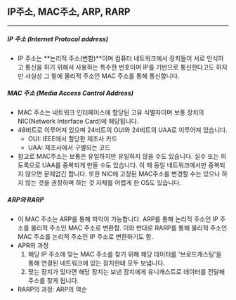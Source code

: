 ## IP주소, MAC주소, ARP, RARP

---

##### IP 주소 (Internet Protocol address)

- IP 주소는 **논리적 주소(변함)**이며 컴퓨터 네트워크에서 장치들이 서로 인식하고 통신을 하기 위해서 사용하는 특수한 번호이며 IP를 기반으로 통신한다고도 하지만 사실상 그 밑에 물리적 주소인 MAC 주소를 통해 통신합니다.

##### MAC 주소 (Media Access Control Address)

- MAC 주소는 네트워크 인터페이스에 할당된 고유 식별자이며 보통 장치의 NIC(Network Interface Card)에 해당됩니다.
- 48비트로 이루어져 있으며 24비트의 OUI와 24비트의 UAA로 이루어져 있습니다.
  - OUI: IEEE에서 할당한 제조사 카드
  - UAA: 제조사에서 구별되는 코드
- 참고로 MAC주소는 보통은 유일하지만 유일하지 않을 수도 있습니다. 실수 또는 의도록으로 UAA를 중복되게 만들 수도 있습니다. 이 때 동일 네트워크에서만 중복되지 않으면 문제없긴 합니다. 또한 NIC에 고정된 MAC주소를 변경할 수는 있으나 하지 않는 것을 권장하며 하는 것 자체를 어렵게 한 OS도 있습니다.

##### ARP와 RARP

- 이 MAC 주소는 ARP를 통해 파악이 가능합니다.
  ARP를 통해 논리적 주소인 IP 주소를 물리적 주소인 MAC 주소로 변환함. 
  이와 반대로 RARP를 통해 물리적 주소인 MAC 주소를 논리적 주소인 IP 주소로 변환하기도 함.
- APR의 과정
  1. 해당 IP 주소에 맞는 MAC 주소를 찾기 위해 해당 데이터를 '브로드캐스팅'을 통해 연결된 네트워크에 있는 장치한테 모두 보냅니다.
  2. 맞는 장치가 있다면 해당 장치는 보낸 장치에게 유니캐스트로 데이터를 전달해 주소를 찾게 됩니다.
- RARP의 과정: ARP의 역순
